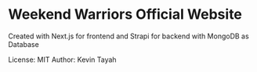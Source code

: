 # Weekend Warriors Official Website

Created with Next.js for frontend and Strapi for backend with MongoDB as Database

License: MIT
Author: Kevin Tayah